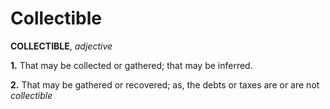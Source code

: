 # Collectible

**COLLECTIBLE**, _adjective_

**1.** That may be collected or gathered; that may be inferred.

**2.** That may be gathered or recovered; as, the debts or taxes are or are not _collectible_